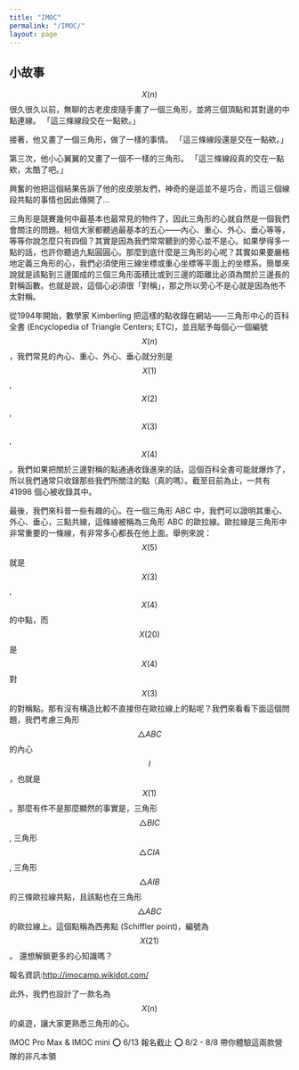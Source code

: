 ```yaml
---
title: "IMOC"
permalink: "/IMOC/"
layout: page
---
```


## 小故事 
$$X(n)$$
很久很久以前，無聊的古老皮皮隨手畫了一個三角形，並將三個頂點和其對邊的中點連線。
「這三條線段交在一點欸。」

接著，他又畫了一個三角形，做了一樣的事情。
「這三條線段還是交在一點欸。」

第三次，他小心翼翼的又畫了一個不一樣的三角形。
「這三條線段真的交在一點欸，太酷了吧。」

興奮的他把這個結果告訴了他的皮皮朋友們，神奇的是這並不是巧合，而這三個線段共點的事情也因此傳開了...


三角形是競賽幾何中最基本也最常見的物件了，因此三角形的心就自然是一個我們會關注的問題。相信大家都聽過最基本的五心——內心、重心、外心、垂心等等，等等你說怎麼只有四個？其實是因為我們常常聽到的旁心並不是心。如果學得多一點的話，也許你聽過九點圓圓心。那麼到底什麼是三角形的心呢？其實如果要嚴格地定義三角形的心，我們必須使用三線坐標或重心坐標等平面上的坐標系。簡單來說就是該點到三邊圍成的三個三角形面積比或到三邊的距離比必須為關於三邊長的對稱函數。也就是說，這個心必須很「對稱」，那之所以旁心不是心就是因為他不太對稱。

從1994年開始，數學家 Kimberling 把這樣的點收錄在網站——三角形中心的百科全書 (Encyclopedia of Triangle Centers; ETC)，並且賦予每個心一個編號 $$X(n)$$，我們常見的內心、重心、外心、垂心就分別是 $$X(1)$$, $$X(2)$$, $$X(3)$$, $$X(4)$$。我們如果把關於三邊對稱的點通通收錄進來的話，這個百科全書可能就爆炸了，所以我們通常只收錄那些我們所關注的點（真的嗎）。截至目前為止，一共有 41998 個心被收錄其中。

最後，我們來科普一些有趣的心。在一個三角形 ABC 中，我們可以證明其重心、外心、垂心，三點共線，這條線被稱為三角形 ABC 的歐拉線。歐拉線是三角形中非常重要的一條線，有非常多心都長在他上面。舉例來說： $$X(5)$$ 就是 $$X(3)$$, $$X(4)$$ 的中點，而 $$X(20)$$ 是 $$X(4)$$ 對 $$X(3)$$ 的對稱點。那有沒有構造比較不直接但在歐拉線上的點呢？我們來看看下面這個問題，我們考慮三角形 $$\triangle ABC$$ 的內心 $$I$$，也就是 $$X(1)$$。那麼有件不是那麼顯然的事實是，三角形 $$\triangle BIC$$ , 三角形 $$\triangle CIA$$, 三角形 $$\triangle AIB$$ 的三條歐拉線共點，且該點也在三角形 $$\triangle ABC$$ 的歐拉線上。這個點稱為西弗點 (Schiffler point)，編號為 $$X(21)$$。
還想解鎖更多的心知識嗎？

報名資訊:http://imocamp.wikidot.com/ 


此外，我們也設計了一款名為 $$X(n)$$ 的桌遊，讓大家更熟悉三角形的心。

IMOC Pro Max & IMOC mini
⭕️ 6/13 報名截止
⭕️ 8/2 - 8/8 帶你體驗這兩款營隊的非凡本領

